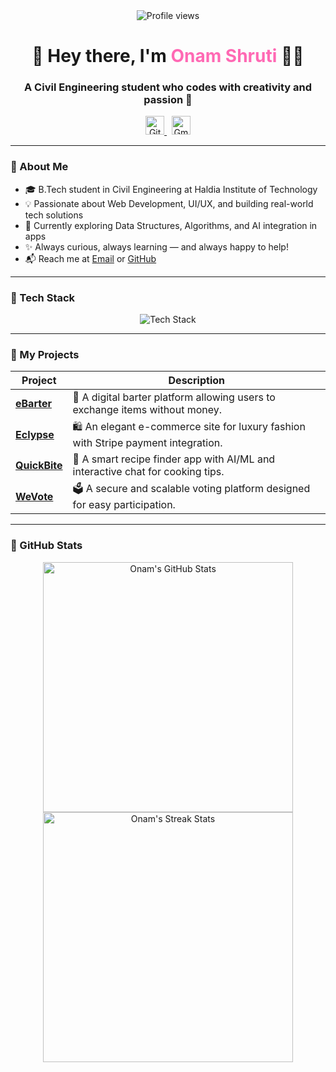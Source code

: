 <div align="center">

  <!-- Profile Visitor Counter -->
  <img src="https://komarev.com/ghpvc/?username=onamshruti&label=Profile%20Views&color=ff69b4&style=flat-square" alt="Profile views"/>

  <h1>
    🌸 Hey there, I'm <span style="color:#ff69b4">Onam Shruti</span> 👩‍💻
  </h1>

  <h3>A Civil Engineering student who codes with creativity and passion 🌷</h3>

  <!-- Social Media Icons -->
  <p>
    <a href="https://github.com/onamshruti" target="_blank">
      <img src="https://cdn.simpleicons.org/github/333" height="30" alt="GitHub"/>
    </a>
    &nbsp;
    <a href="mailto:shrutionamshruti@gmail.com" target="_blank">
      <img src="https://cdn.simpleicons.org/gmail/EA4335" height="30" alt="Gmail"/>
    </a>
  </p>
</div>

---

### 💖 About Me
- 🎓 B.Tech student in Civil Engineering at Haldia Institute of Technology
- 💡 Passionate about Web Development, UI/UX, and building real-world tech solutions
- 🌱 Currently exploring Data Structures, Algorithms, and AI integration in apps
- ✨ Always curious, always learning — and always happy to help!
- 📬 Reach me at [Email](mailto:shrutionamshruti@gmail.com) or [GitHub](https://github.com/onamshruti)

---

### 🧰 Tech Stack
<p align="center">
  <img src="https://skillicons.dev/icons?i=c,cpp,html,css,js,nodejs,express,mongodb,git,vscode" alt="Tech Stack"/>
</p>

---

### 🌟 My Projects

<div align="center">

| Project | Description |
|--------|-------------|
| <a href="https://github.com/onamshruti/eBarter-link" target="_blank">**eBarter**</a> | 🔄 A digital barter platform allowing users to exchange items without money. |
| <a href="https://github.com/onamshruti/Eclypse" target="_blank">**Eclypse**</a> | 🛍️ An elegant e-commerce site for luxury fashion with Stripe payment integration. |
| <a href="https://github.com/onamshruti/quickbite-link" target="_blank">**QuickBite**</a> | 🍲 A smart recipe finder app with AI/ML and interactive chat for cooking tips. |
| <a href="https://github.com/onamshruti/wevote-link" target="_blank">**WeVote**</a> | 🗳️ A secure and scalable voting platform designed for easy participation. |

</div>

---

### 🌸 GitHub Stats

<p align="center">
  <img src="https://github-readme-stats.vercel.app/api?username=onamshruti&show_icons=true&theme=rose_pine&hide_border=true&include_all_commits=true" width="400" alt="Onam's GitHub Stats"/>
  <img src="https://github-readme-streak-stats.herokuapp.com/?user=onamshruti&theme=rose_pine&hide_border=true" width="400" alt="Onam's Streak Stats"/>
</p>
